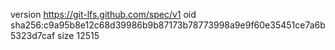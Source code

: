 version https://git-lfs.github.com/spec/v1
oid sha256:c9a95b8e12c68d39986b9b87173b78773998a9e9f60e35451ce7a6b5323d7caf
size 12515
